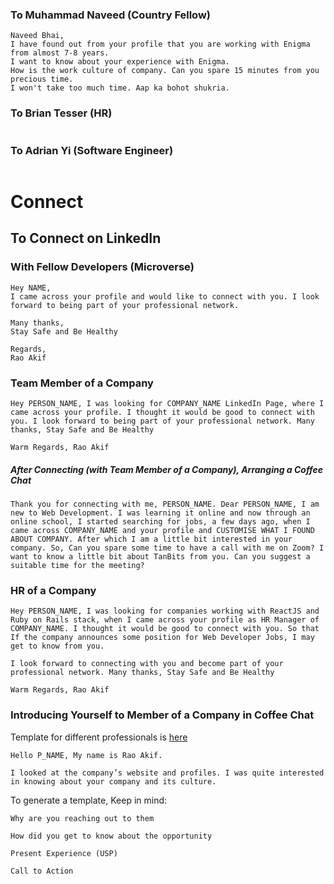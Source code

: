 ### To Muhammad Naveed (Country Fellow)
```
Naveed Bhai,
I have found out from your profile that you are working with Enigma from almost 7-8 years.
I want to know about your experience with Enigma.
How is the work culture of company. Can you spare 15 minutes from you precious time.
I won't take too much time. Aap ka bohot shukria.

```

### To Brian Tesser (HR)
```

```

### To Adrian Yi (Software Engineer)
```

```


# Connect

## To Connect on LinkedIn

### With Fellow Developers (Microverse)
```
Hey NAME,
I came across your profile and would like to connect with you. I look forward to being part of your professional network.

Many thanks,
Stay Safe and Be Healthy

Regards,
Rao Akif
```

### Team Member of a Company
```
Hey PERSON_NAME, I was looking for COMPANY_NAME LinkedIn Page, where I came across your profile. I thought it would be good to connect with you. I look forward to being part of your professional network. Many thanks, Stay Safe and Be Healthy

Warm Regards, Rao Akif
```
##### After Connecting (with Team Member of a Company), Arranging a Coffee Chat
```
Thank you for connecting with me, PERSON_NAME. Dear PERSON_NAME, I am new to Web Development. I was learning it online and now through an online school, I started searching for jobs, a few days ago, when I came across COMPANY_NAME and your profile and CUSTOMISE WHAT I FOUND ABOUT COMPANY. After which I am a little bit interested in your company. So, Can you spare some time to have a call with me on Zoom? I want to know a little bit about TanBits from you. Can you suggest a suitable time for the meeting?
```

### HR of a Company
```
Hey PERSON_NAME, I was looking for companies working with ReactJS and Ruby on Rails stack, when I came across your profile as HR Manager of COMPANY_NAME. I thought it would be good to connect with you. So that If the company announces some position for Web Developer Jobs, I may get to know from you.

I look forward to connecting with you and become part of your professional network. Many thanks, Stay Safe and Be Healthy

Warm Regards, Rao Akif
```

### Introducing Yourself to Member of a Company in Coffee Chat
Template for different professionals is [here](https://docs.google.com/document/d/1t77Nq4f8A0cpOq1pauJ68j2CuwbLalrx53eEyhVMmpA/edit#heading=h.lp76uauiuehc)
```
Hello P_NAME, My name is Rao Akif.

I looked at the company’s website and profiles. I was quite interested in knowing about your company and its culture.
```

To generate a template, Keep in mind:
```
Why are you reaching out to them

How did you get to know about the opportunity

Present Experience (USP)

Call to Action
```
